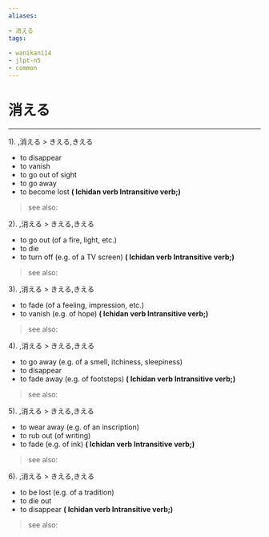 ```yaml
---
aliases:
    
- 消える
tags:
    
- wanikani14
- jlpt-n5
- common
---
```


# 消える
---
1).
,消える > きえる,きえる

- to disappear
- to vanish
- to go out of sight
- to go away
- to become lost
**( Ichidan verb Intransitive verb;)**
> see also: 
            
2).
,消える > きえる,きえる

- to go out (of a fire, light, etc.)
- to die
- to turn off (e.g. of a TV screen)
**( Ichidan verb Intransitive verb;)**
> see also: 
            
3).
,消える > きえる,きえる

- to fade (of a feeling, impression, etc.)
- to vanish (e.g. of hope)
**( Ichidan verb Intransitive verb;)**
> see also: 
            
4).
,消える > きえる,きえる

- to go away (e.g. of a smell, itchiness, sleepiness)
- to disappear
- to fade away (e.g. of footsteps)
**( Ichidan verb Intransitive verb;)**
> see also: 
            
5).
,消える > きえる,きえる

- to wear away (e.g. of an inscription)
- to rub out (of writing)
- to fade (e.g. of ink)
**( Ichidan verb Intransitive verb;)**
> see also: 
            
6).
,消える > きえる,きえる

- to be lost (e.g. of a tradition)
- to die out
- to disappear
**( Ichidan verb Intransitive verb;)**
> see also: 
            